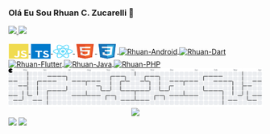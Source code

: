 ### Olá Eu Sou Rhuan C. Zucarelli 👋

<div align="left">
  <a href="https://github.com/Rhuan-Zucarelli/Rhuan-Zucarelli">
  <img height="180em" src="https://github-readme-stats.vercel.app/api?username=Rhuan-Zucarelli&show_icons=true&theme=dark&include_all_commits=true&count_private=true"/>
  <img height="180em" src="https://github-readme-stats.vercel.app/api/top-langs/?username=Rhuan-Zucarelli&layout=compact&langs_count=8&theme=dark"/>
</div>
<div style="display: inline_block"><br>
  <img align="center" alt="Rhuan-Js" height="30" width="40" src="https://raw.githubusercontent.com/devicons/devicon/master/icons/javascript/javascript-plain.svg">
  <img align="center" alt="Rhuan-Ts" height="30" width="40" src="https://raw.githubusercontent.com/devicons/devicon/master/icons/typescript/typescript-plain.svg">
  <img align="center" alt="Rhuan-React" height="30" width="40" src="https://raw.githubusercontent.com/devicons/devicon/master/icons/react/react-original.svg">
  <img align="center" alt="Rhuan-HTML" height="30" width="40" src="https://raw.githubusercontent.com/devicons/devicon/master/icons/html5/html5-original.svg">
  <img align="center" alt="Rhuan-CSS" height="30" width="40" src="https://raw.githubusercontent.com/devicons/devicon/master/icons/css3/css3-original.svg">
  <img align="center" alt="Rhuan-Android" height="30" width="40" src="https://cdn.jsdelivr.net/gh/devicons/devicon/icons/androidstudio/androidstudio-original.svg">
  <img align="center" alt="Rhuan-Dart" height="30" width="40" src="https://cdn.jsdelivr.net/gh/devicons/devicon/icons/dart/dart-original.svg">
  <img align="center" alt="Rhuan-Flutter" height="30" width="40" src="https://cdn.jsdelivr.net/gh/devicons/devicon/icons/flutter/flutter-original.svg">
  <img align="center" alt="Rhuan-Java" height="30" width="40" src="https://cdn.jsdelivr.net/gh/devicons/devicon/icons/java/java-original.svg">
  <img align="center" alt="Rhuan-PHP" height="30" width="40" src="https://cdn.jsdelivr.net/gh/devicons/devicon/icons/php/php-original.svg">
  </div>
    
  <picture>
  <source media="(prefers-color-scheme: dark)" srcset="https://raw.githubusercontent.com/Rhuan-Zucarelli/Rhuan-Zucarelli/output/pacman-contribution-graph-dark.svg">
  <source media="(prefers-color-scheme: light)" srcset="https://raw.githubusercontent.com/Rhuan-Zucarelli/Rhuan-Zucarelli/output/pacman-contribution-graph.svg">
  <img alt="pacman contribution graph" src="https://raw.githubusercontent.com/Rhuan-Zucarelli/Rhuan-Zucarelli/output/pacman-contribution-graph.svg">
</picture>

<div align="center">
  <img src="https://profile-counter.glitch.me/Rhuan-Zucarelli/count.svg?"  />
</div>

<div> 
  <a href = "mailto:rhuanzuca@gmail.com"><img src="https://img.shields.io/badge/-Gmail-%23333?style=for-the-badge&logo=gmail&logoColor=white" target="_blank"></a>
  <a href="https://www.linkedin.com/in/rhuan-carlos-zucarelli-a2736a219/" target="_blank"><img src="https://img.shields.io/badge/-LinkedIn-%230077B5?style=for-the-badge&logo=linkedin&logoColor=white" target="_blank"></a> 
 
</div>

